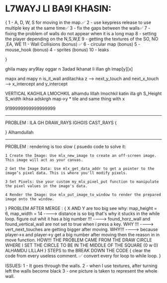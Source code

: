 # L7WAYJ LI BA9I KHASIN:
{
    1 - A, D, W, S for moving in the map.✅
    2 - use keypress release to use multiple key at the same time✅
    3 - fix the gaps between the walls✅
    7 - fixing the problem of walls do not appear when it is a long map
    8 - setting the player depending on the N,S,W,E
    9 - getting the textures of the SO, NO ,EA, WE
    11 - Wall Collisions (bonus) ✅
    6 - circular map (bonus)
    5 - mouse_hook (bonus)
    4 - sprites (bonus)
    10 - leaks


}










ghila mapy ary9lay oggar n 3adad lkhanat li illan gh lmap[y][x]

mapx and mapy n is_it_wall arditachka z --> next_y_touch and next_x_touch --> x_intercept and y_intercept

VERTICAL KAGHILA LMOCHKIL
alhamdu lillah lmochkil katin illa gh S_Height S_width ikhsa adskrgh map->y * tile and same thing with x


9199999999999999999
_________________________________________________________________________________________________________
PROBLEM : ILA GH DRAW_RAYS  IGHGIS CAST_RAYS
{
    
} 
Alhamdullah
______________________________________________________________________
PROBLEM : rendering is too slow 
{
    psuedo code to solve it:

    1 Create the Image: Use mlx_new_image to create an off-screen image. This image will act as your canvas.

    2 Get the Image Data: Use mlx_get_data_addr to get a pointer to the image’s pixel data. This is where you'll modify pixels.

    3 Set Pixels: Use your custom my_mlx_pixel_put function to manipulate the pixel values in the image's data.

    4 Render the Image: Use mlx_put_image_to_window to render the prepared image onto the window.
}
PROBLEM AFTER MERGE : 
{
    X AND Y are too big see why:
    map_height = 6, map_width = 14
    ----> distance is so big that's why it stucks in the while loop. figure out whit it has a big number !!!
    ----> found_horz_wall and found_vertical_wall are not set to true when i press a key. WHY !!!
    ----> vert_next_touches are getting bigger after moving. WHY!!!
    ----> because player->x and player->y get a big number after moving then the reason in in move function. HOW!!!
    THE PROBLEM CAME FROM THE DRAW CIRCLE WHERE I SET THE CIRCLE TO BE IN THE MIDDLE OF THE SQUARE (0 w 0)
    ALHAMDU LILLAH
}
STEPS to the BREAK DOWN THE CODE
{
    clear the code from every useless comment. ✅
    convert every for loop to while loop.
}

ISSUES:
1 - It goes through the walls.
2 - when I use textures, after turning left the walls become black
3 - one picture is taken to represent the whole wall. 